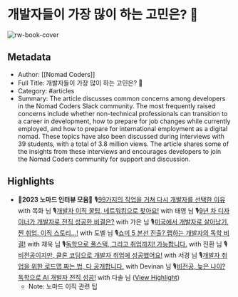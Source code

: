 # 개발자들이 가장 많이 하는 고민은? 🤔

![rw-book-cover](https://readwise-assets.s3.amazonaws.com/static/images/article2.74d541386bbf.png)

## Metadata
- Author: [[Nomad Coders]]
- Full Title: 개발자들이 가장 많이 하는 고민은? 🤔
- Category: #articles
- Summary: The article discusses common concerns among developers in the Nomad Coders Slack community. The most frequently raised concerns include whether non-technical professionals can transition to a career in development, how to prepare for job changes while currently employed, and how to prepare for international employment as a digital nomad. These topics have also been discussed during interviews with 39 students, with a total of 3.8 million views. The article shares some of the insights from these interviews and encourages developers to join the Nomad Coders community for support and discussion.

## Highlights
- **🌟2023 노마드 인터뷰 모음🌟** 
  🎙️[99가지의 직업을 거쳐 다시 개발자를 선택한 이유](https://nomadcoders.us16.list-manage.com/track/click?u=a99b43453db5050f1f26b2744&id=d0481316a8&e=b0eeaad5fd) with 목화 님 
  🎙️[개발자 이직 꿀팁, 네트워킹으로 찾아요!](https://nomadcoders.us16.list-manage.com/track/click?u=a99b43453db5050f1f26b2744&id=b25c853f2a&e=b0eeaad5fd) with 태영 님 
  🎙️[9년 차 디자이너가 개발자로 전직 성공한 비결은?](https://nomadcoders.us16.list-manage.com/track/click?u=a99b43453db5050f1f26b2744&id=b3ae960b78&e=b0eeaad5fd) with 가은 님 
  🎙️[미국에서 개발자로 살아남기, 찐 취업. 이직 스토리...!](https://nomadcoders.us16.list-manage.com/track/click?u=a99b43453db5050f1f26b2744&id=e2e7c695b2&e=b0eeaad5fd) with 도벨 님 
  🎙️[쇼미 5 본선 진출? 랩하는 개발자의 독학 비결!](https://nomadcoders.us16.list-manage.com/track/click?u=a99b43453db5050f1f26b2744&id=94e5fd6e91&e=b0eeaad5fd) with 재욱 님 
  🎙️[독학으로 풀스택, 그리고 취업까지! 가능합니다.](https://nomadcoders.us16.list-manage.com/track/click?u=a99b43453db5050f1f26b2744&id=ca52706053&e=b0eeaad5fd) with 진환 님 
  🎙️[비전공이지만, 클론 코딩으로 개발자 취업에 성공했어요!](https://nomadcoders.us16.list-manage.com/track/click?u=a99b43453db5050f1f26b2744&id=ca791ad509&e=b0eeaad5fd) with 서경 님 
  🎙️[개발자 취업을 위한 로드맵 짜는 법, 다 공개합니다.](https://nomadcoders.us16.list-manage.com/track/click?u=a99b43453db5050f1f26b2744&id=66dd6fa017&e=b0eeaad5fd) with Devinan 님
  🎙️[비전공, 늦은 나이? 독학으로 AI 개발자 전직 성공!](https://nomadcoders.us16.list-manage.com/track/click?u=a99b43453db5050f1f26b2744&id=743ad1e3d8&e=b0eeaad5fd) with 다솔 님 ([View Highlight](https://read.readwise.io/read/01hpk65x9p1h0tnqfnffrh9a96))
    - Note: 노마드 이직 관련 팁
